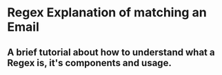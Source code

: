 # Regex Explanation of matching an Email

## A brief tutorial about how to understand what a Regex is, it's components and usage.
